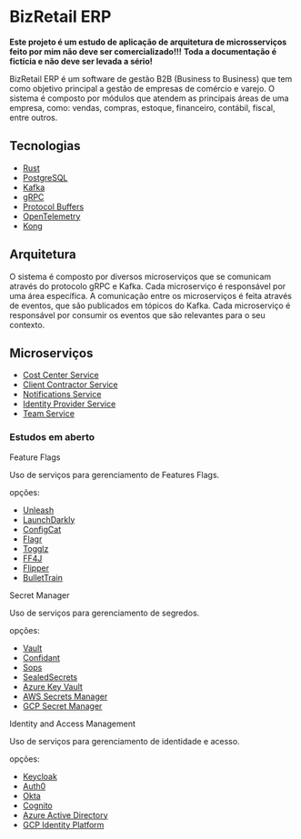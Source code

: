 # BizRetail ERP

**Este projeto é um estudo de aplicação de arquitetura de microsserviços feito por mim não deve ser comercializado!!!**
**Toda a documentação é fictícia e não deve ser levada a sério!**

BizRetail ERP é um software de gestão B2B (Business to Business) que tem como objetivo principal a gestão de empresas de comércio e varejo. O sistema é composto por módulos que atendem as principais áreas de uma empresa, como: vendas, compras, estoque, financeiro, contábil, fiscal, entre outros.

## Tecnologias

- [Rust](https://www.rust-lang.org/)
- [PostgreSQL](https://www.postgresql.org/)
- [Kafka](https://kafka.apache.org/)
- [gRPC](https://grpc.io/)
- [Protocol Buffers](https://developers.google.com/protocol-buffers)
- [OpenTelemetry](https://opentelemetry.io/)
- [Kong](https://konghq.com/)

## Arquitetura

O sistema é composto por diversos microserviços que se comunicam através do protocolo gRPC e Kafka. Cada microserviço é responsável por uma área específica. A comunicação entre os microserviços é feita através de eventos, que são publicados em tópicos do Kafka. Cada microserviço é responsável por consumir os eventos que são relevantes para o seu contexto.

## Microserviços

- [Cost Center Service](cost_center_service/README.md)
- [Client Contractor Service](client_contractor_service/README.md)
- [Notifications Service](notifications_service/README.md)
- [Identity Provider Service](identity_provider_service/README.md)
- [Team Service](team_service/README.md)

### Estudos em aberto

Feature Flags

Uso de serviços para gerenciamento de Features Flags.

opções:

- [Unleash](https://unleash.github.io/)
- [LaunchDarkly](https://launchdarkly.com/)
- [ConfigCat](https://configcat.com/)
- [Flagr](https://checkr.github.io/flagr/)
- [Togglz](https://www.togglz.org/)
- [FF4J](https://ff4j.github.io/)
- [Flipper](https://www.ff4j.org/)
- [BulletTrain](https://bullet-train.io/)

Secret Manager

Uso de serviços para gerenciamento de segredos.

opções:

- [Vault](https://www.vaultproject.io/)
- [Confidant](https://lyft.github.io/confidant/)
- [Sops](https://getsops.io/)
- [SealedSecrets](https://sealed-secrets.netlify.app/)
- [Azure Key Vault](https://azure.microsoft.com/pt-br/services/key-vault/)
- [AWS Secrets Manager](https://aws.amazon.com/pt/secrets-manager/)
- [GCP Secret Manager](https://cloud.google.com/secret-manager)

Identity and Access Management

Uso de serviços para gerenciamento de identidade e acesso.

opções:

- [Keycloak](https://www.keycloak.org/)
- [Auth0](https://auth0.com/)
- [Okta](https://www.okta.com/)
- [Cognito](https://aws.amazon.com/pt/cognito/)
- [Azure Active Directory](https://azure.microsoft.com/pt-br/services/active-directory/)
- [GCP Identity Platform](https://cloud.google.com/identity-platform)

